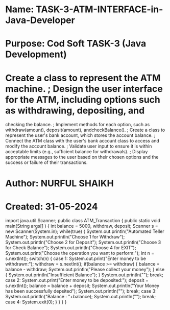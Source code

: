 # Name:        TASK-3-ATM-INTERFACE-in-Java-Developer
# Purpose:     Cod Soft TASK-3 (Java  Development)
#  Create a class to represent the ATM machine. ; Design the user interface for the ATM, including options such as withdrawing, depositing, and
 checking the balance. ; Implement methods for each option, such as withdraw(amount), deposit(amount), andcheckBalance(). ; Create a class to represent the user's bank account, which stores the account balance. ; Connect the ATM class with the user's bank account class to access and modify the account balance. ; Validate user input to ensure it is within acceptable limits (e.g., sufficient balance for withdrawals). ; Display appropriate messages to the user based on their chosen options and the success or failure of their transactions.
# Author:      NURFUL SHAIKH
# Created:     31-05-2024

import java.util.Scanner;
public class ATM_Transaction
{
public static void main(String args[] )
{
int balance = 5000, withdraw, deposit;
Scanner s = new Scanner(System.in);
while(true)
{
System.out.println("Automated Teller Machine");
System.out.println("Choose 1 for Withdraw");
System.out.println("Choose 2 for Deposit");
System.out.println("Choose 3 for Check Balance");
System.out.println("Choose 4 for EXIT");
System.out.print("Choose the operation you want to perform:");
int n = s.nextInt();
switch(n)
{
case 1:
System.out.print("Enter money to be withdrawn:");
withdraw = s.nextInt();
if(balance >= withdraw)
{
balance = balance - withdraw;
System.out.println("Please collect your money");
}
else
{
System.out.println("Insufficient Balance");
}
System.out.println("");
break;
case 2:
System.out.print("Enter money to be deposited:");
deposit = s.nextInt();
balance = balance + deposit;
System.out.println("Your Money has been successfully depsited");
System.out.println("");
break;
case 3:
System.out.println("Balance : "+balance);
System.out.println("");
break;
case 4:
System.exit(0);
}
}
}
}
